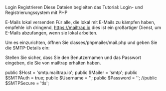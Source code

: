 Login Registrieren
Diese Dateien begleiten das Tutorial: Login- und Registrierungssystem mit PHP

E-Mails lokal versenden
Für alle, die lokal mit E-Mails zu kämpfen haben, empfehle ich dringend, https://mailtrap.io dies ist ein großartiger Dienst, um E-Mails abzufangen, wenn sie lokal arbeiten.

Um es einzurichten, öffnen Sie classes/phpmailer/mail.php und geben Sie die SMTP-Details ein:

Stellen Sie sicher, dass Sie den Benutzernamen und das Passwort eingeben, die Sie von mailtrap erhalten haben.

public $Host = 'smtp.mailtrap.io';
public $Mailer = 'smtp';
public $SMTPAuth = true;
public $Username = '';
public $Password = '';
//public $SMTPSecure = 'tls';

